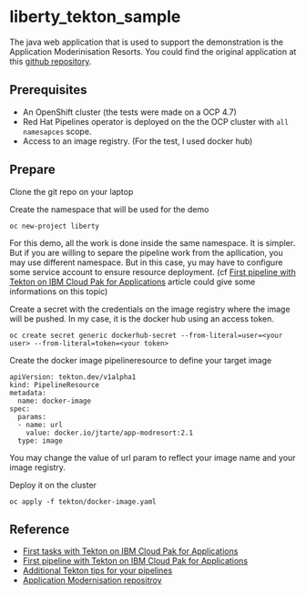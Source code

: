 # liberty_tekton_sample


The java web application that is used to support the demonstration is the Application Moderinisation Resorts. You could find the original application at this [github repository](https://github.com/ibm/appmod-resorts).


## Prerequisites

* An OpenShift cluster (the tests were made on a OCP 4.7)
* Red Hat Pipelines operator is deployed on the the OCP cluster with `all namesapces` scope.
* Access to an image registry. (For the test, I used docker hub) 


## Prepare 

Clone the git repo on your laptop 


Create the namespace that will be used for the demo
```
oc new-project liberty
```

For this demo, all the work is done inside the same namespace. It is simpler.  But if you are willing to separe the pipeline work from the apllication, you may use different namespace. But in this case, yu may have to configure some service account to ensure resource deployment. (cf [First pipeline with Tekton on IBM Cloud Pak for Applications](https://medium.com/@jerome_tarte/first-pipeline-with-tekton-on-ibm-cloud-pak-for-application-e82ea7b8a6b1) article could give some informations on this topic)

Create a secret with the credentials on the image registry where the image will be pushed. In my case, it is the docker hub using an access token.
```
oc create secret generic dockerhub-secret --from-literal=user=<your user> --from-literal=token=<your token>
```

Create the docker image pipelineresource to define your target image
```
apiVersion: tekton.dev/v1alpha1
kind: PipelineResource
metadata:
  name: docker-image
spec:
  params:
  - name: url
    value: docker.io/jtarte/app-modresort:2.1
  type: image
```
You may change the value of url param to reflect your image name and your image registry. 

Deploy it on the cluster 
```
oc apply -f tekton/docker-image.yaml
```










## Reference 

* [First tasks with Tekton on IBM Cloud Pak for Applications](https://medium.com/@jerome_tarte/first-tasks-with-tekton-on-ibm-cloud-pak-for-application-88c8f496723d)
* [First pipeline with Tekton on IBM Cloud Pak for Applications](https://medium.com/@jerome_tarte/first-pipeline-with-tekton-on-ibm-cloud-pak-for-application-e82ea7b8a6b1)
* [Additional Tekton tips for your pipelines](https://medium.com/@jerome_tarte/additional-tekton-tips-for-your-pipelines-7dd662140e8f)
* [Application Modernisation repositroy](https://github.com/ibm/appmod-resorts)
